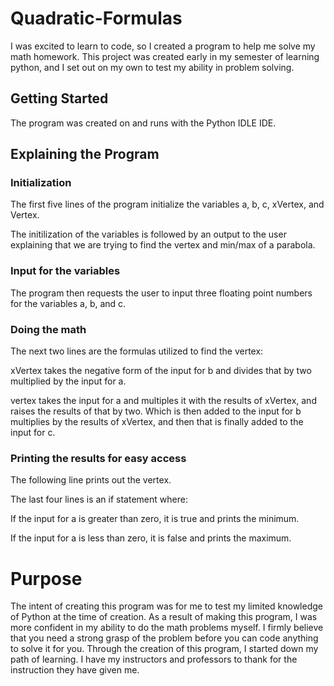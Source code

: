 # Quadratic-Formulas
I was excited to learn to code, so I created a program to help me solve my math homework.
This project was created early in my semester of learning python, and I set out on my own to test my ability in problem solving.

## Getting Started
The program was created on and runs with the Python IDLE IDE.

## Explaining the Program

### Initialization
The first five lines of the program initialize the variables a, b, c, xVertex, and Vertex.

The initilization of the variables is followed by an output to the user explaining that we are trying to find the vertex and min/max of a parabola.

### Input for the variables
The program then requests the user to input three floating point numbers for the variables a, b, and c.

### Doing the math
The next two lines are the formulas utilized to find the vertex:

xVertex takes the negative form of the input for b and divides that by two multiplied by the input for a.

vertex takes the input for a and multiples it with the results of xVertex, and raises the results of that by two. Which is then added to the input for b multiplies by the results of xVertex, and then that is finally added to the input for c.

### Printing the results for easy access
The following line prints out the vertex.

The last four lines is an if statement where:

If the input for a is greater than zero, it is true and prints the minimum.

If the input for a is less than zero, it is false and prints the maximum.

# Purpose
The intent of creating this program was for me to test my limited knowledge of Python at the time of creation. As a result of making this program, I was more confident in my ability to do the math problems myself. I firmly believe that you need a strong grasp of the problem before you can code anything to solve it for you. Through the creation of this program, I started down my path of learning. I have my instructors and professors to thank for the instruction they have given me. 
